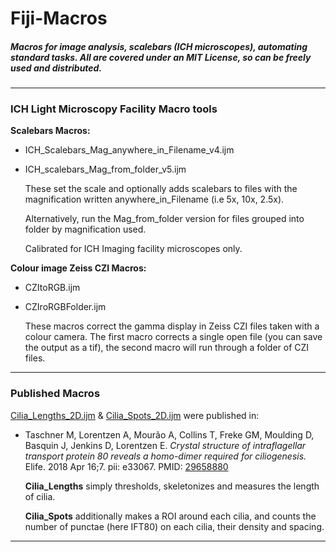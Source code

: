 # Fiji-Macros
##### Macros for image analysis, scalebars (ICH microscopes), automating standard tasks. All are covered under an MIT License, so can be freely used and distributed.

---
### **ICH Light Microscopy Facility Macro tools**

**Scalebars Macros:**

* ICH_Scalebars_Mag_anywhere_in_Filename_v4.ijm  

* ICH_scalebars_Mag_from_folder_v5.ijm

    These set the scale and optionally adds scalebars to files with the magnification written anywhere_in_Filename (i.e 5x, 10x, 2.5x). 

    Alternatively, run the Mag_from_folder version for files grouped into folder by magnification used.

    Calibrated for ICH Imaging facility microscopes only.

**Colour image Zeiss CZI Macros:**

* CZItoRGB.ijm
* CZIroRGBFolder.ijm

    These macros correct the gamma display in Zeiss CZI files taken with a colour camera. The first macro corrects a single open file (you can save the output as a tif), the second macro will run through a folder of CZI files.
    
---
### **Published Macros**

[Cilia_Lengths_2D.ijm](https://github.com/DaleMoulding/Fiji-Macros/blob/master/Cilia_Lengths_2D.ijm) & [Cilia_Spots_2D.ijm](https://github.com/DaleMoulding/Fiji-Macros/blob/master/Cilia_Spots_2D.ijm) were published in:

* Taschner M, Lorentzen A, Mourão A, Collins T, Freke GM, Moulding D, Basquin J, Jenkins D, Lorentzen E. *Crystal structure of intraflagellar transport protein 80 reveals a homo-dimer required for ciliogenesis.* Elife. 2018 Apr 16;7. pii: e33067. PMID: [29658880](https://www.ncbi.nlm.nih.gov/pubmed/29658880)

    **Cilia_Lengths** simply thresholds, skeletonizes and measures the length of cilia.

    **Cilia_Spots** additionally makes a ROI around each cilia, and counts the number of punctae (here IFT80) on each cilia, their density and spacing.

---
